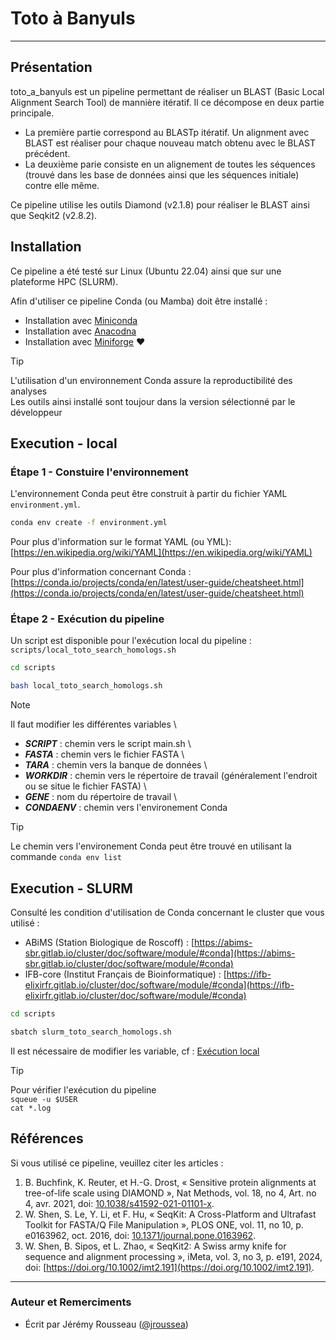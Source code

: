 # Toto à Banyuls
___

## Présentation

toto_a_banyuls est un pipeline permettant de réaliser un BLAST (Basic Local Alignment Search Tool) de mannière itératif. Il ce décompose en deux partie principale. 
- La première partie correspond au BLASTp itératif. Un alignment avec BLAST est réaliser pour chaque nouveau match obtenu avec le BLAST précédent.
- La deuxième parie consiste en un alignement de toutes les séquences (trouvé dans les base de données ainsi que les séquences initiale) contre elle même.

Ce pipeline utilise les outils Diamond (v2.1.8) pour réaliser le BLAST ainsi que Seqkit2 (v2.8.2).

## Installation

Ce pipeline a été testé sur Linux (Ubuntu 22.04) ainsi que sur une plateforme HPC (SLURM).

Afin d'utiliser ce pipeline Conda (ou Mamba) doit être installé : 
- Installation avec [Miniconda](https://docs.anaconda.com/miniconda/miniconda-install/)
- Installation avec [Anacodna](https://docs.anaconda.com/anaconda/install/)
- Installation avec [Miniforge](https://github.com/conda-forge/miniforge?tab=readme-ov-file) :heart:

> [!TIP]
> L'utilisation d'un environnement Conda assure la reproductibilité des analyses \
> Les outils ainsi installé sont toujour dans la version sélectionné par le développeur

## Execution - local

### Étape 1 - Constuire l'environnement

L'environnement Conda peut être construit à partir du fichier YAML `environment.yml`.

```bash
conda env create -f environment.yml
```

Pour plus d'information sur le format YAML (ou YML): [https://en.wikipedia.org/wiki/YAML](https://en.wikipedia.org/wiki/YAML)

Pour plus d'information concernant Conda : [https://conda.io/projects/conda/en/latest/user-guide/cheatsheet.html](https://conda.io/projects/conda/en/latest/user-guide/cheatsheet.html)

### Étape 2 - Exécution du pipeline

Un script est disponible pour l'exécution local du pipeline : `scripts/local_toto_search_homologs.sh`

```bash
cd scripts

bash local_toto_search_homologs.sh
```

> [!NOTE]
> Il faut modifier les différentes variables \
> - **_SCRIPT_** : chemin vers le script main.sh \
> - **_FASTA_** : chemin vers le fichier FASTA \
> - **_TARA_** : chemin vers la banque de données \
> - **_WORKDIR_** : chemin vers le répertoire de travail (généralement l'endroit ou se situe le fichier FASTA) \
> - **_GENE_** : nom du répertoire de travail \
> - **_CONDAENV_** : chemin vers l'environement Conda

> [!TIP]
> Le chemin vers l'environement Conda peut être trouvé en utilisant la commande `conda env list`

## Execution - SLURM

Consulté les condition d'utilisation de Conda concernant le cluster que vous utilisé :
- ABiMS (Station Biologique de Roscoff) : [https://abims-sbr.gitlab.io/cluster/doc/software/module/#conda](https://abims-sbr.gitlab.io/cluster/doc/software/module/#conda)
- IFB-core (Institut Français de Bioinformatique) : [https://ifb-elixirfr.gitlab.io/cluster/doc/software/module/#conda](https://ifb-elixirfr.gitlab.io/cluster/doc/software/module/#conda)

```bash
cd scripts

sbatch slurm_toto_search_homologs.sh
```

Il est nécessaire de modifier les variable, cf : [Exécution local](#execution---local)

> [!TIP]
> Pour vérifier l'exécution du pipeline \
> `squeue -u $USER` \
> `cat *.log`

## Références

Si vous utilisé ce pipeline, veuillez citer les articles : 
1. B. Buchfink, K. Reuter, et H.-G. Drost, « Sensitive protein alignments at tree-of-life scale using DIAMOND », Nat Methods, vol. 18, no 4, Art. no 4, avr. 2021, doi: [10.1038/s41592-021-01101-x](https://doi.org/10.1038/s41592-021-01101-x).
2. W. Shen, S. Le, Y. Li, et F. Hu, « SeqKit: A Cross-Platform and Ultrafast Toolkit for FASTA/Q File Manipulation », PLOS ONE, vol. 11, no 10, p. e0163962, oct. 2016, doi: [10.1371/journal.pone.0163962](https://doi.org/10.1371/journal.pone.0163962).
3. W. Shen, B. Sipos, et L. Zhao, « SeqKit2: A Swiss army knife for sequence and alignment processing », iMeta, vol. 3, no 3, p. e191, 2024, doi: [https://doi.org/10.1002/imt2.191](https://doi.org/10.1002/imt2.191). 

___

### **Auteur et Remerciments**

- Écrit par Jérémy Rousseau ([@jroussea](https://github.com/jroussea))